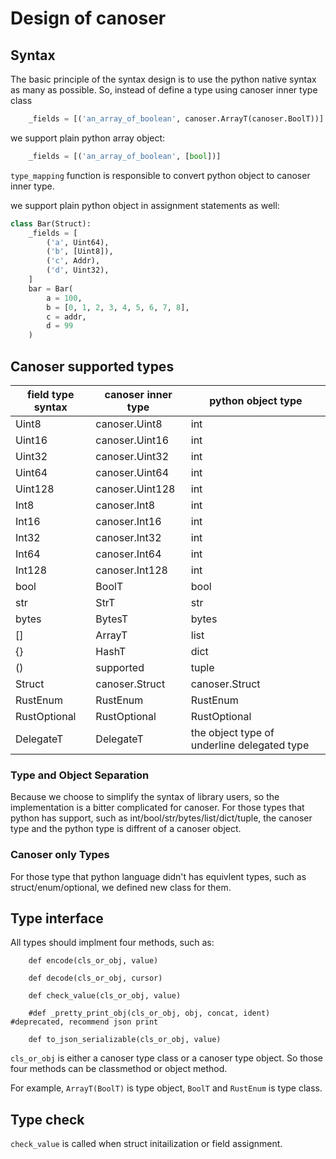 # Design of canoser

## Syntax
The basic principle of the syntax design is to use the python native syntax as many as possible. So, instead of define a type using canoser inner type class

```python
    _fields = [('an_array_of_boolean', canoser.ArrayT(canoser.BoolT))]
```
we support plain python array object:
```python
    _fields = [('an_array_of_boolean', [bool])]
```
`type_mapping` function is responsible to convert python object to canoser inner type.

we support plain python object in assignment statements as well:
```python
class Bar(Struct):
    _fields = [
        ('a', Uint64),
        ('b', [Uint8]),
        ('c', Addr),
        ('d', Uint32),
    ]
    bar = Bar(
        a = 100,
        b = [0, 1, 2, 3, 4, 5, 6, 7, 8],
        c = addr,
        d = 99
    )
```

## Canoser supported types

| field type syntax | canoser inner type | python object type |
| ------ | ------ | ------ |
| Uint8 | canoser.Uint8 | int |
| Uint16 | canoser.Uint16 | int |
| Uint32 | canoser.Uint32 | int |
| Uint64 | canoser.Uint64 | int |
| Uint128 | canoser.Uint128 | int |
| Int8 | canoser.Int8 | int |
| Int16 | canoser.Int16 | int |
| Int32 | canoser.Int32 | int |
| Int64 | canoser.Int64 | int |
| Int128 | canoser.Int128 | int |
| bool | BoolT | bool |
| str | StrT | str |
| bytes | BytesT | bytes |
| [] | ArrayT | list |
| {} | HashT |  dict |
| () | supported |  tuple |
| Struct | canoser.Struct | canoser.Struct |
| RustEnum | RustEnum | RustEnum |
| RustOptional | RustOptional | RustOptional |
| DelegateT | DelegateT | the object type of underline delegated type |

### Type and Object Separation
Because we choose to simplify the syntax of library users, so the implementation is a bitter complicated for canoser. For those types that python has support, such as int/bool/str/bytes/list/dict/tuple, the canoser type and the python type is diffrent of a canoser object.

### Canoser only Types
For those type that python language didn't has equivlent types, such as struct/enum/optional, we defined new class for them.


## Type interface

All types should implment four methods, such as:
```
    def encode(cls_or_obj, value)

    def decode(cls_or_obj, cursor)

    def check_value(cls_or_obj, value)

    #def _pretty_print_obj(cls_or_obj, obj, concat, ident) #deprecated, recommend json print

    def to_json_serializable(cls_or_obj, value)

```

`cls_or_obj` is either a canoser type class or a canoser type object. So those four methods can be classmethod or object method.

For example, `ArrayT(BoolT)` is type object, `BoolT` and `RustEnum` is type class.


## Type check
`check_value` is called when struct initailization or field assignment.

